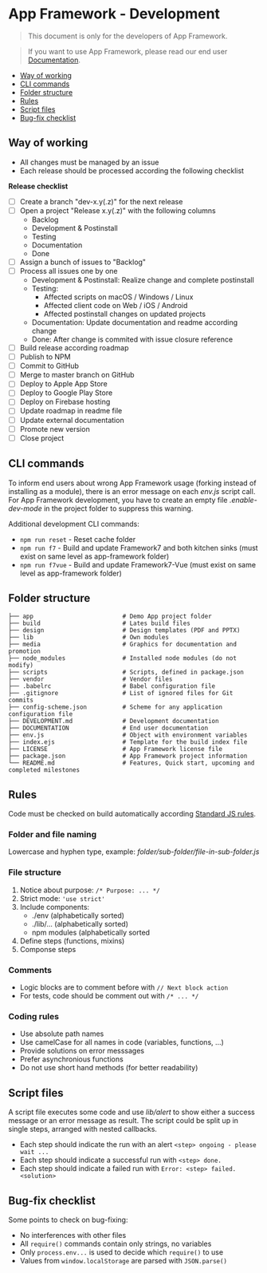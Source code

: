 # App Framework - Development

> This document is only for the developers of App Framework.

> If you want to use App Framework, please read our end user [Documentation](DOCUMENTATION.md).

- [Way of working](#way-of-working)
- [CLI commands](#cli-commands)
- [Folder structure](#folder-structure)
- [Rules](#rules)
- [Script files](#script-files)
- [Bug-fix checklist](#bugfix-checklist)

## Way of working

- All changes must be managed by an issue
- Each release should be processed according the following checklist

**Release checklist**
- [ ] Create a branch "dev-x.y(.z)" for the next release
- [ ] Open a project "Release x.y(.z)" with the following columns
  - Backlog
  - Development & Postinstall
  - Testing
  - Documentation
  - Done
- [ ] Assign a bunch of issues to "Backlog"
- [ ] Process all issues one by one
  - Development & Postinstall: Realize change and complete postinstall
  - Testing:
    - Affected scripts on macOS / Windows / Linux
    - Affected client code on Web / iOS / Android
    - Affected postinstall changes on updated projects
  - Documentation: Update documentation and readme according change
  - Done: After change is commited with issue closure reference
- [ ] Build release according roadmap
- [ ] Publish to NPM
- [ ] Commit to GitHub
- [ ] Merge to master branch on GitHub
- [ ] Deploy to Apple App Store
- [ ] Deploy to Google Play Store
- [ ] Deploy on Firebase hosting
- [ ] Update roadmap in readme file
- [ ] Update external documentation
- [ ] Promote new version
- [ ] Close project

## CLI commands

To inform end users about wrong App Framework usage (forking instead of installing as a module), there is an error message on each *env.js* script call. For App Framework development, you have to create an empty file *.enable-dev-mode* in the project folder to suppress this warning.

Additional development CLI commands:

- `npm run reset` - Reset cache folder
- `npm run f7` - Build and update Framework7 and both kitchen sinks (must exist on same level as app-framework folder)
- `npm run f7vue` - Build and update Framework7-Vue (must exist on same level as app-framework folder)

## Folder structure

```
├── app                         # Demo App project folder
├── build                       # Lates build files
├── design                      # Design templates (PDF and PPTX)
├── lib                         # Own modules
├── media                       # Graphics for documentation and promotion
├── node_modules                # Installed node modules (do not modify)
├── scripts                     # Scripts, defined in package.json
├── vendor                      # Vendor files
├── .babelrc                    # Babel configuration file
├── .gitignore                  # List of ignored files for Git commits
├── config-scheme.json          # Scheme for any application configuration file
├── DEVELOPMENT.md              # Development documentation
├── DOCUMENTATION               # End user documentation
├── env.js                      # Object with environment variables
├── index.ejs                   # Template for the build index file
├── LICENSE                     # App Framework license file
├── package.json                # App Framework project information
└── README.md                   # Features, Quick start, upcoming and completed milestones
```
## Rules

Code must be checked on build automatically according [Standard JS rules](http://standardjs.com/).

### Folder and file naming

Lowercase and hyphen type, example: *folder/sub-folder/file-in-sub-folder.js*

### File structure

1. Notice about purpose: `/* Purpose: ... */`
2. Strict mode: `'use strict'`
3. Include components:
   - ./env (alphabetically sorted)
   - ./lib/... (alphabetically sorted)
   - npm modules (alphabetically sorted
4. Define steps (functions, mixins)
5. Componse steps

### Comments

- Logic blocks are to comment before with `// Next block action`
- For tests, code should be comment out with `/* ... */`

### Coding rules

- Use absolute path names
- Use camelCase for all names in code (variables, functions, ...)
- Provide solutions on error messsages
- Prefer asynchronious functions
- Do not use short hand methods (for better readability)

## Script files

A script file executes some code and use *lib/alert* to show either a success message or an error message as result. The script could be split up in single steps, arranged with nested callbacks.

- Each step should indicate the run with an alert `<step> ongoing - please wait ...`
- Each step should indicate a successful run with `<step> done.`
- Each step should indicate a failed run with `Error: <step> failed. <solution>`

## Bug-fix checklist

Some points to check on bug-fixing:

- No interferences with other files
- All `require()` commands contain only strings, no variables
- Only `process.env...` is used to decide which `require()` to use
- Values from `window.localStorage` are parsed with `JSON.parse()`
